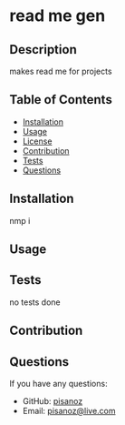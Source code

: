 # read me gen  

## Description 

makes read me for projects

## Table of Contents

* [Installation](#installation)
* [Usage](#Usage)
* [License](#license)
* [Contribution](#Contribution)
* [Tests](#Tests)
* [Questions](#Questions)

## Installation

nmp i

## Usage 


 

## Tests

no tests done

## Contribution



## Questions

If you have any questions:
  - GitHub: [pisanoz](https://github.com/pisanoz)
  - Email: [pisanoz@live.com](pisanoz@live.com)
